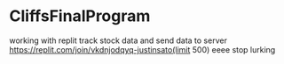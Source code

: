 # CliffsFinalProgram
working with replit track stock data and send data to server https://replit.com/join/vkdnjodqyq-justinsato(limit 500) 
eeee
stop lurking
